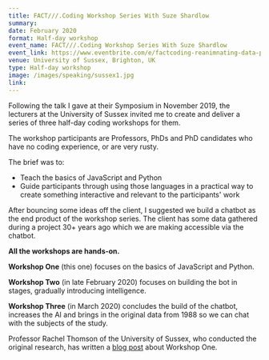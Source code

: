 ```yaml
---
title: FACT///.Coding Workshop Series With Suze Shardlow
summary: 
date: February 2020
format: Half-day workshop
event_name: FACT///.Coding Workshop Series With Suze Shardlow
event_link: https://www.eventbrite.com/e/factcoding-reanimnating-data-python-javascript-tickets-88479852621#
venue: University of Sussex, Brighton, UK
type: Half-day workshop
image: /images/speaking/sussex1.jpg
link: 
---
```


Following the talk I gave at their Symposium in November 2019, the lecturers at the University of Sussex invited me to create and deliver a series of three half-day coding workshops for them.

The workshop participants are Professors, PhDs and PhD candidates who have no coding experience, or are very rusty.

The brief was to:

* Teach the basics of JavaScript and Python
* Guide participants through using those languages in a practical way to create something interactive and relevant to the participants' work

After bouncing some ideas off the client, I suggested we build a chatbot as the end product of the workshop series.  The client has some data gathered during a project 30+ years ago which we are making accessible via the chatbot.

**All the workshops are hands-on.**

**Workshop One** (this one) focuses on the basics of JavaScript and Python.

**Workshop Two** (in late February 2020) focuses on building the bot in stages, gradually introducing intelligence.

**Workshop Three** (in March 2020) concludes the build of the chatbot, increases the AI and brings in the original data from 1988 so we can chat with the subjects of the study.

Professor Rachel Thomson of the University of Sussex, who conducted the original research, has written a [blog post](http://reanimatingdata.co.uk/uncategorized/a-feminist-chat-bot/) about Workshop One.

